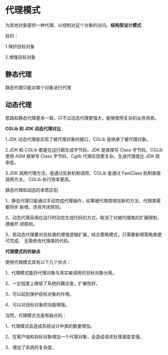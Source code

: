 # 代理模式

为其他对象提供一种代理，以控制对这个对象的访问。**结构型设计模式**

目的：

1.保护目标对象

2.增强目标对象

## 静态代理

静态代理只能对某个对象进行代理

## 动态代理

思路和静态代理基本一致，只不过动态代理更强大，能够使用复杂的业务场景。

**CGLib 和 JDK 动态代理对比** 

1.JDK 动态代理是实现了被代理对象的接口，CGLib 是继承了被代理对象。 

2.JDK 和 CGLib 都是在运行期生成字节码，JDK 是直接写 Class 字节码，CGLib 使用 ASM 框架写 Class 字节码，Cglib 代理实现更复杂，生成代理类比 JDK 效率低。 

3.JDK 调用代理方法，是通过反射机制调用，CGLib 是通过 FastClass 机制直接调用方法， CGLib 执行效率更高。



静态代理和动态的本质区别 

1、静态代理只能通过手动完成代理操作，如果被代理类增加新的方法，代理类需要同步 新增，违背开闭原则。 

2、动态代理采用在运行时动态生成代码的方式，取消了对被代理类的扩展限制，遵循开 闭原则。 

3、若动态代理要对目标类的增强逻辑扩展，结合策略模式，只需要新增策略类便可完成， 无需修改代理类的代码。

**代理模式的优缺点** 

使用代理模式具有以下几个优点： 

1、代理模式能将代理对象与真实被调用的目标对象分离。 

2、一定程度上降低了系统的耦合度，扩展性好。 

3、可以起到保护目标对象的作用。 

4、可以对目标对象的功能增强。 

当然，代理模式也是有缺点的： 

1、代理模式会造成系统设计中类的数量增加。 

2、在客户端和目标对象增加一个代理对象，会造成请求处理速度变慢。 

3、增加了系统的复杂度。